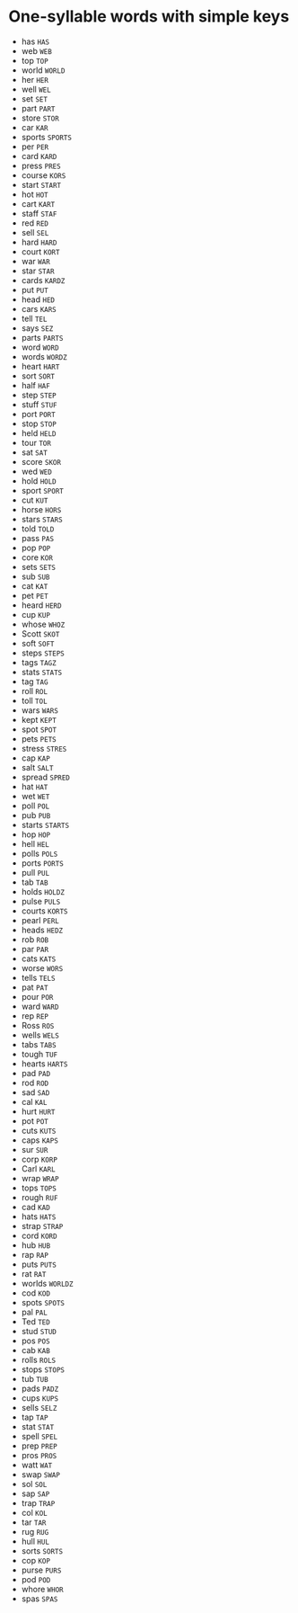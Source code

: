 # One-syllable words with simple keys

* has `HAS`
* web `WEB`
* top `TOP`
* world `WORLD`
* her `HER`
* well `WEL`
* set `SET`
* part `PART`
* store `STOR`
* car `KAR`
* sports `SPORTS`
* per `PER`
* card `KARD`
* press `PRES`
* course `KORS`
* start `START`
* hot `HOT`
* cart `KART`
* staff `STAF`
* red `RED`
* sell `SEL`
* hard `HARD`
* court `KORT`
* war `WAR`
* star `STAR`
* cards `KARDZ`
* put `PUT`
* head `HED`
* cars `KARS`
* tell `TEL`
* says `SEZ`
* parts `PARTS`
* word `WORD`
* words `WORDZ`
* heart `HART`
* sort `SORT`
* half `HAF`
* step `STEP`
* stuff `STUF`
* port `PORT`
* stop `STOP`
* held `HELD`
* tour `TOR`
* sat `SAT`
* score `SKOR`
* wed `WED`
* hold `HOLD`
* sport `SPORT`
* cut `KUT`
* horse `HORS`
* stars `STARS`
* told `TOLD`
* pass `PAS`
* pop `POP`
* core `KOR`
* sets `SETS`
* sub `SUB`
* cat `KAT`
* pet `PET`
* heard `HERD`
* cup `KUP`
* whose `WHOZ`
* Scott `SKOT`
* soft `SOFT`
* steps `STEPS`
* tags `TAGZ`
* stats `STATS`
* tag `TAG`
* roll `ROL`
* toll `TOL`
* wars `WARS`
* kept `KEPT`
* spot `SPOT`
* pets `PETS`
* stress `STRES`
* cap `KAP`
* salt `SALT`
* spread `SPRED`
* hat `HAT`
* wet `WET`
* poll `POL`
* pub `PUB`
* starts `STARTS`
* hop `HOP`
* hell `HEL`
* polls `POLS`
* ports `PORTS`
* pull `PUL`
* tab `TAB`
* holds `HOLDZ`
* pulse `PULS`
* courts `KORTS`
* pearl `PERL`
* heads `HEDZ`
* rob `ROB`
* par `PAR`
* cats `KATS`
* worse `WORS`
* tells `TELS`
* pat `PAT`
* pour `POR`
* ward `WARD`
* rep `REP`
* Ross `ROS`
* wells `WELS`
* tabs `TABS`
* tough `TUF`
* hearts `HARTS`
* pad `PAD`
* rod `ROD`
* sad `SAD`
* cal `KAL`
* hurt `HURT`
* pot `POT`
* cuts `KUTS`
* caps `KAPS`
* sur `SUR`
* corp `KORP`
* Carl `KARL`
* wrap `WRAP`
* tops `TOPS`
* rough `RUF`
* cad `KAD`
* hats `HATS`
* strap `STRAP`
* cord `KORD`
* hub `HUB`
* rap `RAP`
* puts `PUTS`
* rat `RAT`
* worlds `WORLDZ`
* cod `KOD`
* spots `SPOTS`
* pal `PAL`
* Ted `TED`
* stud `STUD`
* pos `POS`
* cab `KAB`
* rolls `ROLS`
* stops `STOPS`
* tub `TUB`
* pads `PADZ`
* cups `KUPS`
* sells `SELZ`
* tap `TAP`
* stat `STAT`
* spell `SPEL`
* prep `PREP`
* pros `PROS`
* watt `WAT`
* swap `SWAP`
* sol `SOL`
* sap `SAP`
* trap `TRAP`
* col `KOL`
* tar `TAR`
* rug `RUG`
* hull `HUL`
* sorts `SORTS`
* cop `KOP`
* purse `PURS`
* pod `POD`
* whore `WHOR`
* spas `SPAS`
